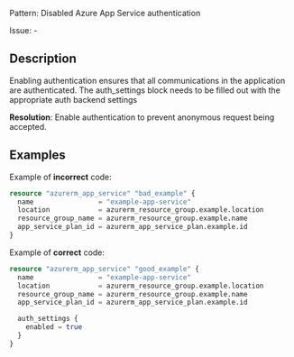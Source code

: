 Pattern: Disabled Azure App Service authentication

Issue: -

## Description

Enabling authentication ensures that all communications in the application are authenticated. The auth_settings block needs to be filled out with the appropriate auth backend settings

**Resolution**: Enable authentication to prevent anonymous request being accepted.

## Examples

Example of **incorrect** code:

```terraform
resource "azurerm_app_service" "bad_example" {
  name                = "example-app-service"
  location            = azurerm_resource_group.example.location
  resource_group_name = azurerm_resource_group.example.name
  app_service_plan_id = azurerm_app_service_plan.example.id
}
```

Example of **correct** code:

```terraform
resource "azurerm_app_service" "good_example" {
  name                = "example-app-service"
  location            = azurerm_resource_group.example.location
  resource_group_name = azurerm_resource_group.example.name
  app_service_plan_id = azurerm_app_service_plan.example.id

  auth_settings {
    enabled = true
  }
}
```